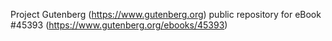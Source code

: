 Project Gutenberg (https://www.gutenberg.org) public repository for eBook #45393 (https://www.gutenberg.org/ebooks/45393)
